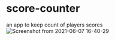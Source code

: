 # score-counter
an app to keep count of players scores
![Screenshot from 2021-06-07 16-40-29](https://user-images.githubusercontent.com/66301495/121009025-48d52880-c7b1-11eb-9b91-7fde6364ac58.png)
